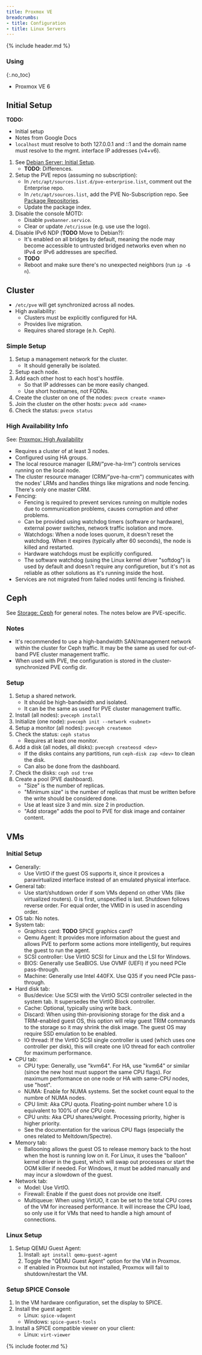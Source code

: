 ```yaml
---
title: Proxmox VE
breadcrumbs:
- title: Configuration
- title: Linux Servers
---
```

{% include header.md %}

### Using
{:.no_toc}

- Proxmox VE 6

## Initial Setup

**TODO:**

- Initial setup
- Notes from Google Docs
- `localhost` must resolve to both 127.0.0.1 and ::1 and the domain name must resolve to the mgmt. interface IP addresses (v4+v6).

1. See [Debian Server: Initial Setup](../debian-server/#initial-setup).
    - **TODO**: Differences.
1. Setup the PVE repos (assuming no subscription):
    - In `/etc/apt/sources.list.d/pve-enterprise.list`, comment out the Enterprise repo.
    - In `/etc/apt/sources.list`, add the PVE No-Subscription repo. See [Package Repositories](https://pve.proxmox.com/wiki/Package_Repositories#sysadmin_no_subscription_repo).
    - Update the package index.
1. Disable the console MOTD:
    - Disable `pvebanner.service`.
    - Clear or update `/etc/issue` (e.g. use use the logo).
1. Disable IPv6 NDP (**TODO** Move to Debian?):
    - It's enabled on all bridges by default, meaning the node may become accessible to untrusted bridged networks even when no IPv4 or IPv6 addresses are specified.
    - **TODO**
    - Reboot and make sure there's no unexpected neighbors (run `ip -6 n`).

## Cluster

- `/etc/pve` will get synchronized across all nodes.
- High availability:
    - Clusters must be explicitly configured for HA.
    - Provides live migration.
    - Requires shared storage (e.h. Ceph).

### Simple Setup

1. Setup a management network for the cluster.
    - It should generally be isolated.
1. Setup each node.
1. Add each other host to each host's hostfile.
    - So that IP addresses can be more easily changed.
    - Use short hostnames, not FQDNs.
1. Create the cluster on one of the nodes: `pvecm create <name>`
1. Join the cluster on the other hosts: `pvecm add <name>`
1. Check the status: `pvecm status`

### High Availability Info

See: [Proxmox: High Availability](https://pve.proxmox.com/wiki/High_Availability)

- Requires a cluster of at least 3 nodes.
- Configured using HA groups.
- The local resource manager (LRM/"pve-ha-lrm") controls services running on the local node.
- The cluster resource manager (CRM/"pve-ha-crm") communicates with the nodes' LRMs and handles things like migrations and node fencing.
  There's only one master CRM.
- Fencing:
    - Fencing is required to prevent services running on multiple nodes due to communication problems, causes corruption and other problems.
    - Can be provided using watchdog timers (software or hardware), external power switches, network traffic isolation and more.
    - Watchdogs: When a node loses quorum, it doesn't reset the watchdog. When it expires (typically after 60 seconds), the node is killed and restarted.
    - Hardware watchdogs must be explicitly configured.
    - The software watchdog (using the Linux kernel driver "softdog") is used by default and doesn't require any configuretion,
      but it's not as reliable as other solutions as it's running inside the host.
- Services are not migrated from failed nodes until fencing is finished.

## Ceph

See [Storage: Ceph](../storage/#ceph) for general notes.
The notes below are PVE-specific.

### Notes

- It's recommended to use a high-bandwidth SAN/management network within the cluster for Ceph traffic.
  It may be the same as used for out-of-band PVE cluster management traffic.
- When used with PVE, the configuration is stored in the cluster-synchronized PVE config dir.

### Setup

1. Setup a shared network.
    - It should be high-bandwidth and isolated.
    - It can be the same as used for PVE cluster management traffic.
1. Install (all nodes): `pveceph install`
1. Initialize (one node): `pveceph init --network <subnet>`
1. Setup a monitor (all nodes): `pveceph createmon`
1. Check the status: `ceph status`
    - Requires at least one monitor.
1. Add a disk (all nodes, all disks): `pveceph createosd <dev>`
    - If the disks contains any partitions, run `ceph-disk zap <dev>` to clean the disk.
    - Can also be done from the dashboard.
1. Check the disks: `ceph osd tree`
1. Create a pool (PVE dashboard).
    - "Size" is the number of replicas.
    - "Minimum size" is the number of replicas that must be written before the write should be considered done.
    - Use at least size 3 and min. size 2 in production.
    - "Add storage" adds the pool to PVE for disk image and container content.

## VMs

### Initial Setup

- Generally:
    - Use VirtIO if the guest OS supports it, since it provices a paravirtualized interface instead of an emulated physical interface.
- General tab:
    - Use start/shutdown order if som VMs depend on other VMs (like virtualized routers).
      0 is first, unspecified is last. Shutdown follows reverse order.
      For equal order, the VMID in is used in ascending order.
- OS tab: No notes.
- System tab:
    - Graphics card: **TODO** SPICE graphics card?
    - Qemu Agent: It provides more information about the guest and allows PVE to perform some actions more intelligently,
      but requires the guest to run the agent.
    - SCSI controller: Use VirtIO SCSI for Linux and the LSI for Windows.
    - BIOS: Generally use SeaBIOS. Use OVMF (UEFI) if you need PCIe pass-through.
    - Machine: Generally use Intel 440FX. Use Q35 if you need PCIe pass-through.
- Hard disk tab:
    - Bus/device: Use SCSI with the VirtIO SCSI controller selected in the system tab.
      It supersedes the VirtIO Block controller.
    - Cache: Optional, typically using write back.
    - Discard: When using thin-provisioning storage for the disk and a TRIM-enabled guest OS,
      this option will relay guest TRIM commands to the storage so it may shrink the disk image.
      The guest OS may require SSD emulation to be enabled.
    - IO thread: If the VirtIO SCSI single controller is used (which uses one controller per disk),
      this will create one I/O thread for each controller for maximum performance.
- CPU tab:
    - CPU type: Generally, use "kvm64".
      For HA, use "kvm64" or similar (since the new host must support the same CPU flags).
      For maximum performance on one node or HA with same-CPU nodes, use "host".
    - NUMA: Enable for NUMA systems. Set the socket count equal to the numbre of NUMA nodes.
    - CPU limit: Aka CPU quota. Floating-point number where 1.0 is equivalent to 100% of *one* CPU core.
    - CPU units: Aka CPU shares/weight. Processing priority, higher is higher priority.
    - See the documentation for the various CPU flags (especially the ones related to Meltdown/Spectre).
- Memory tab:
    - Ballooning allows the guest OS to release memory back to the host when the host is running low on it.
      For Linux, it uses the "balloon" kernel driver in the guest, which will swap out processes or start the OOM killer if needed.
      For Windows, it must be added manually and may incur a slowdown of the guest.
- Network tab:
    - Model: Use VirtIO.
    - Firewall: Enable if the guest does not provide one itself.
    - Multiqueue: When using VirtUO, it can be set to the total CPU cores of the VM for increased performance.
      It will increase the CPU load, so only use it for VMs that need to handle a high amount of connections.

### Linux Setup

1. Setup QEMU Guest Agent:
    1. Install: `apt install qemu-guest-agent`
    1. Toggle the "QEMU Guest Agent" option for the VM in Proxmox.
    - If enabled in Proxmox but not installed, Proxmox will fail to shutdown/restart the VM.

### Setup SPICE Console

1. In the VM hardware configuration, set the display to SPICE.
1. Install the guest agent:
    - Linux: `spice-vdagent`
    - Windows: `spice-guest-tools`
1. Install a SPICE compatible viewer on your client:
    - Linux: `virt-viewer`

{% include footer.md %}
